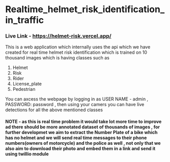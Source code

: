 # Realtime_helmet_risk_identification_in_traffic

### Live Link - https://helmet-risk.vercel.app/

This is a web application which internally uses the api which we have created for real time helmet risk identification which is trained on 10 thousand images which is having classes such as 


1. Helmet
2. Risk
3. Rider
4. License_plate
5. Pedestrian


You can axcess the webpage by logging in as USER NAME - admin , PASSWORD: password , then using your camers you can have live detections for all the above mentioned classes

#### NOTE - as this is real time problem it would take lot more time to improve ad there should be more annotated dataset of thousands of images , for further developmet we aim to extract the Number Plate of a bike which has no helmet and we will send real time messages to their phone numbers(owners of motorcycle) and the police as well , not only that we also aim to download their photo and embed them in a link and send it using twillio module
